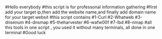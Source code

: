 #Hello everybody
#this script is for professonal information gathering
#first add your target ip,then add the website name,and finally add domain name for your target websit
#this script contains
#1-Curl
#2-Whatweb
#3-dnsenum
#4-dnsmap
#5-theharvester
#6-wafw00f
#7-lbd
#8-nmap
#all this tools in one script , you used it without many terminals, all done in one terminal
#Good luck
